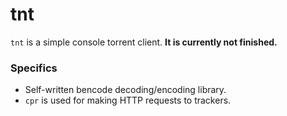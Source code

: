 # tnt
`tnt` is a simple console torrent client. **It is currently not finished.**

### Specifics
- Self-written bencode decoding/encoding library.
- `cpr` is used for making HTTP requests to trackers.